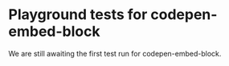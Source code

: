 # Playground tests for codepen-embed-block
We are still awaiting the first test run for codepen-embed-block.
